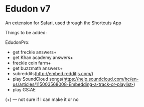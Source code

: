 # Edudon v7

An extension for Safari, used through the Shortcuts App

Things to be added:

EdudonPro:

- get freckle answers+
- get Khan academy answers+
- freckle coin farm+
- get buzzmath answers+
- subreddits(http://embed.redditjs.com/)
- play SoundCloud songs(https://help.soundcloud.com/hc/en-us/articles/115003568008-Embedding-a-track-or-playlist-)
- play GS:AE


(+) — not sure if I can make it or no
